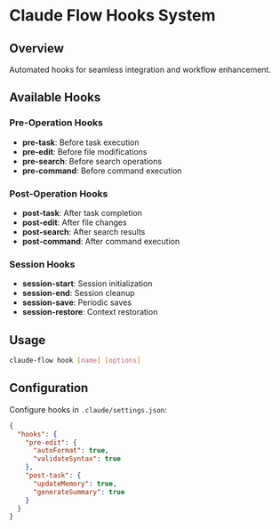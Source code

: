 # Claude Flow Hooks System

## Overview
Automated hooks for seamless integration and workflow enhancement.

## Available Hooks

### Pre-Operation Hooks
- **pre-task**: Before task execution
- **pre-edit**: Before file modifications
- **pre-search**: Before search operations
- **pre-command**: Before command execution

### Post-Operation Hooks
- **post-task**: After task completion
- **post-edit**: After file changes
- **post-search**: After search results
- **post-command**: After command execution

### Session Hooks
- **session-start**: Session initialization
- **session-end**: Session cleanup
- **session-save**: Periodic saves
- **session-restore**: Context restoration

## Usage
```bash
claude-flow hook [name] [options]
```

## Configuration
Configure hooks in `.claude/settings.json`:
```json
{
  "hooks": {
    "pre-edit": {
      "autoFormat": true,
      "validateSyntax": true
    },
    "post-task": {
      "updateMemory": true,
      "generateSummary": true
    }
  }
}
```
